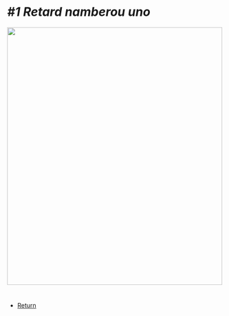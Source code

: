 # *#1 Retard namberou uno*

<a href='https://t.me/siegfried_tos'>
<img src="https://cdn.discordapp.com/attachments/1004046623753646080/1036688250829549621/unknown.png" width="500" height="600" ></code></a>



#
- [Return](https://github.com/passedout/DC-Bypass)
